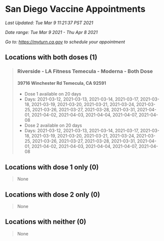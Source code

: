# San Diego Vaccine Appointments
*Last Updated: Tue Mar 9 11:21:37 PST 2021*

*Date range: Tue Mar 9 2021 - Thu Apr 8 2021*

*Go to: <https://myturn.ca.gov> to schedule your appointment*


## Locations with both doses (1)

>### Riverside - LA Fitness Temecula - Moderna - Both Dose
>#### 39716 Winchester Rd Temecula, CA 92591
>- Dose 1 available on 20 days
>  - Days: 2021-03-12, 2021-03-13, 2021-03-14, 2021-03-17, 2021-03-18, 2021-03-19, 2021-03-20, 2021-03-21, 2021-03-24, 2021-03-25, 2021-03-26, 2021-03-27, 2021-03-28, 2021-03-31, 2021-04-01, 2021-04-02, 2021-04-03, 2021-04-04, 2021-04-07, 2021-04-08
>- Dose 2 available on 20 days
>  - Days: 2021-03-12, 2021-03-13, 2021-03-14, 2021-03-17, 2021-03-18, 2021-03-19, 2021-03-20, 2021-03-21, 2021-03-24, 2021-03-25, 2021-03-26, 2021-03-27, 2021-03-28, 2021-03-31, 2021-04-01, 2021-04-02, 2021-04-03, 2021-04-04, 2021-04-07, 2021-04-08

## Locations with dose 1 only (0)

>None

## Locations with dose 2 only (0)

>None

## Locations with neither (0)

>None

